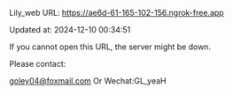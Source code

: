 Lily_web URL: https://ae6d-61-165-102-156.ngrok-free.app

Updated at: 2024-12-10 00:34:51

If you cannot open this URL, the server might be down.

Please contact: 

goley04@foxmail.com Or Wechat:GL_yeaH
